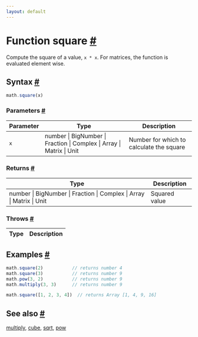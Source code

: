 ```yaml
---
layout: default
---
```


<!-- Note: This file is automatically generated from source code comments. Changes made in this file will be overridden. -->

<h1 id="function-square">Function square <a href="#function-square" title="Permalink">#</a></h1>

Compute the square of a value, `x * x`.
For matrices, the function is evaluated element wise.


<h2 id="syntax">Syntax <a href="#syntax" title="Permalink">#</a></h2>

```js
math.square(x)
```

<h3 id="parameters">Parameters <a href="#parameters" title="Permalink">#</a></h3>

Parameter | Type | Description
--------- | ---- | -----------
`x` | number &#124; BigNumber &#124; Fraction &#124; Complex &#124; Array &#124; Matrix &#124; Unit |  Number for which to calculate the square

<h3 id="returns">Returns <a href="#returns" title="Permalink">#</a></h3>

Type | Description
---- | -----------
number &#124; BigNumber &#124; Fraction &#124; Complex &#124; Array &#124; Matrix &#124; Unit |  Squared value


<h3 id="throws">Throws <a href="#throws" title="Permalink">#</a></h3>

Type | Description
---- | -----------


<h2 id="examples">Examples <a href="#examples" title="Permalink">#</a></h2>

```js
math.square(2)           // returns number 4
math.square(3)           // returns number 9
math.pow(3, 2)           // returns number 9
math.multiply(3, 3)      // returns number 9

math.square([1, 2, 3, 4])  // returns Array [1, 4, 9, 16]
```


<h2 id="see-also">See also <a href="#see-also" title="Permalink">#</a></h2>

[multiply](multiply.html),
[cube](cube.html),
[sqrt](sqrt.html),
[pow](pow.html)
